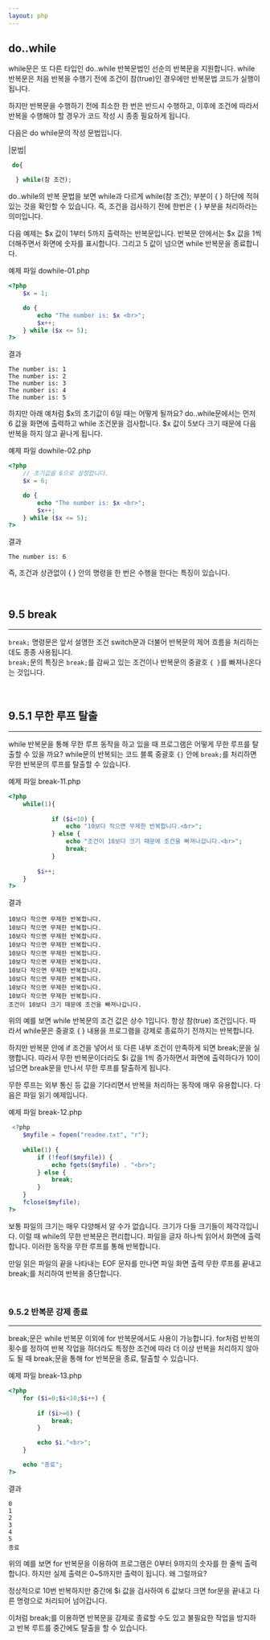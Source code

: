 ```yaml
---
layout: php
---
```

## do..while
while문은 또 다른 타입인 do..while 반복문법인 선순의 반복문을 지원합니다. while 반복문은 처음 반복을 수행기 전에 조건이 참(true)인 경우에만 반복문법 코드가 실행이 됩니다.  

하지만 반복문을 수행하기 전에 최소한 한 번은 반드시 수행하고, 이후에 조건에 따라서 반복을 수행해야 할 경우가 코드 작성 시 종종 필요하게 됩니다.  

다음은 do while문의 작성 문법입니다.  

|문법|
```php
 do{

  } while(참 조건);
```

do..while의 반복 문법을 보면 while과 다르게 while(참 조건); 부분이 { } 하단에 적혀 있는 것을 확인할 수 있습니다. 즉, 조건을 검사하기 전에 한번은 { } 부분을 처리하라는 의미입니다.  

다음 예제는 $x 값이 1부터 5까지 출력하는 반복문입니다. 반복문 안에서는 $x 값을 1씩 더해주면서 화면에 숫자를 표시합니다. 그리고 5 값이 넘으면 while 반복문을 종료합니다.  

예제 파일 dowhile-01.php
```php
<?php
	$x = 1;

	do {
    	echo "The number is: $x <br>";
    	$x++;
	} while ($x <= 5);
?>
```

결과
```
The number is: 1
The number is: 2
The number is: 3
The number is: 4
The number is: 5
```

하지만 아래 예처럼 $x의 초기값이 6일 때는 어떻게 될까요? do..while문에서는 먼저 6 값을 화면에 출력하고 while 조건문을 검사합니다. $x 값이 5보다 크기 때문에 다음 반복을 하지 않고 끝나게 됩니다.  

예제 파일 dowhile-02.php
```php
<?php
	// 초기값을 6으로 설정합니다.
	$x = 6;

	do {
   		echo "The number is: $x <br>";
    	$x++;
	} while ($x <= 5);
?> 
```

결과
```
The number is: 6
```

즉, 조건과 상관없이 { } 안의 명령을 한 번은 수행을 한다는 특징이 있습니다.  

<br>

## 9.5 break
<hr>

`break;` 명령문은 앞서 설명한 조건 switch문과 더불어 반복문의 제어 흐름을 처리하는 데도 종종 사용됩니다.  
`break;`문의 특징은 `break;`를 감싸고 있는 조건이나 반복문의 중괄호 `{ }`를 빠져나온다는 것입니다.  

<br>

## 9.5.1 무한 루프 탈출
<hr>

while 반복문을 통해 무한 루프 동작을 하고 있을 때 프로그램은 어떻게 무한 루프를 탈출할 수 있을 까요? while문의 반복되는 코드 블록 중괄호 `{}` 안에 `break;`를 처리하면 무한 반복문의 루프를 탈출할 수 있습니다.  

예제 파일 break-11.php
```php
<?php
	while(1){
    	
    		if ($i<10) {
      			echo "10보다 작으면 무제한 반복합니다.<br>";
    		} else {
      			echo "조건이 10보다 크기 때문에 조건을 빠져나갑니다.<br>";
      			break;
    		}
  		
  		$i++;
	}
?> 
```

결과
```
10보다 작으면 무제한 반복합니다.
10보다 작으면 무제한 반복합니다.
10보다 작으면 무제한 반복합니다.
10보다 작으면 무제한 반복합니다.
10보다 작으면 무제한 반복합니다.
10보다 작으면 무제한 반복합니다.
10보다 작으면 무제한 반복합니다.
10보다 작으면 무제한 반복합니다.
10보다 작으면 무제한 반복합니다.
10보다 작으면 무제한 반복합니다.
조건이 10보다 크기 때문에 조건을 빠져나갑니다.
```

위의 예를 보면 while 반복문의 조건 값은 상수 1입니다. 항상 참(true) 조건입니다. 따라서 while문은 중괄호 { } 내용을 프로그램을 강제로 종료하기 전까지는 반복합니다.  

하지만 반복문 안에 if 조건을 넣어서 또 다른 내부 조건이 만족하게 되면 break;문을 실행합니다. 따라서 무한 반복문이더라도 $i 값을 1씩 증가하면서 화면에 출력하다가 10이 넘으면 break문을 만나서 무한 루프를 탈출하게 됩니다.  

무한 루프는 외부 통신 등 값을 기다리면서 반복을 처리하는 동작에 매우 유용합니다. 다음은 파일 읽기 예제입니다.  

예제 파일 break-12.php
```php
 <?php
    $myfile = fopen("readme.txt", "r");
 
    while(1) {
        if (!feof($myfile)) {
            echo fgets($myfile) . "<br>";
        } else {
            break;
        }  
    }
    fclose($myfile);
?>
```

보통 파일의 크기는 매우 다양해서 알 수가 없습니다. 크기가 다들 크기들이 제각각입니다. 이럴 때 while의 무한 반복문은 편리합니다. 파일을 글자 하나씩 읽어서 화면에 출력합니다. 이러한 동작을 무한 루프를 통해 반복합니다.  

만일 읽은 파일의 끝을 나타내는 EOF 문자를 만나면 파일 화면 출력 무한 루프를 끝내고 break;를 처리하여 반복을 중단합니다.  

<br>

### 9.5.2 반복문 강제 종료
<hr>

break;문은 while 반복문 이외에 for 반복문에서도 사용이 가능합니다. for처럼 반복의 횟수를 정하여 반복 작업을 하더라도 특정한 조건에 따라 더 이상 반복을 처리하지 않아도 될 때 break;문을 통해 for 반복문을 종료, 탈출할 수 있습니다.  

예제 파일 break-13.php
```php
<?php
	for ($i=0;$i<10;$i++) {
	
		if ($i>=6) {
			break;
		}

		echo $i."<br>";
	}

	echo "종료";
?>
```

결과
```
0
1
2
3
4
5
종료
```

위의 예를 보면 for 반복문을 이용하여 프로그램은 0부터 9까지의 숫자를 한 줄씩 출력합니다. 하지만 실제 출력은 0~5까지만 출력이 됩니다. 왜 그럴까요?  

정상적으로 10번 반복하지만 중간에 $i 값을 검사하여 6 값보다 크면 for문을 끝내고 다른 명령으로 처리되어 넘어갑니다.  

이처럼 break;를 이용하면 반복문을 강제로 종료할 수도 있고 불필요한 작업을 방지하고 반복 루트를 중간에도 탈출을 할 수 있습니다.  

<br><br>